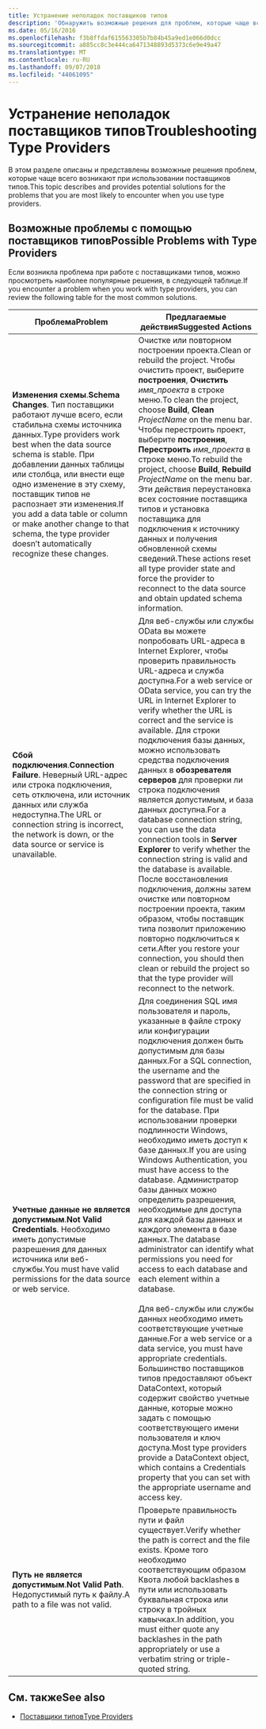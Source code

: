 ```yaml
---
title: Устранение неполадок поставщиков типов
description: 'Обнаружить возможные решения для проблем, которые чаще всего возникают при использовании поставщиков типов в F #.'
ms.date: 05/16/2016
ms.openlocfilehash: f3b8ffdaf615563305b7b84b45a9ed1e066d0dcc
ms.sourcegitcommit: a885cc8c3e444ca6471348893d5373c6e9e49a47
ms.translationtype: MT
ms.contentlocale: ru-RU
ms.lasthandoff: 09/07/2018
ms.locfileid: "44061095"
---
```

# <a name="troubleshooting-type-providers"></a><span data-ttu-id="7d74d-103">Устранение неполадок поставщиков типов</span><span class="sxs-lookup"><span data-stu-id="7d74d-103">Troubleshooting Type Providers</span></span>

<span data-ttu-id="7d74d-104">В этом разделе описаны и представлены возможные решения проблем, которые чаще всего возникают при использовании поставщиков типов.</span><span class="sxs-lookup"><span data-stu-id="7d74d-104">This topic describes and provides potential solutions for the problems that you are most likely to encounter when you use type providers.</span></span>

## <a name="possible-problems-with-type-providers"></a><span data-ttu-id="7d74d-105">Возможные проблемы с помощью поставщиков типов</span><span class="sxs-lookup"><span data-stu-id="7d74d-105">Possible Problems with Type Providers</span></span>

<span data-ttu-id="7d74d-106">Если возникла проблема при работе с поставщиками типов, можно просмотреть наиболее популярные решения, в следующей таблице.</span><span class="sxs-lookup"><span data-stu-id="7d74d-106">If you encounter a problem when you work with type providers, you can review the following table for the most common solutions.</span></span>

|<span data-ttu-id="7d74d-107">Проблема</span><span class="sxs-lookup"><span data-stu-id="7d74d-107">Problem</span></span>|<span data-ttu-id="7d74d-108">Предлагаемые действия</span><span class="sxs-lookup"><span data-stu-id="7d74d-108">Suggested Actions</span></span>|
|-------|-----------------|
|<span data-ttu-id="7d74d-109">**Изменения схемы**.</span><span class="sxs-lookup"><span data-stu-id="7d74d-109">**Schema Changes**.</span></span> <span data-ttu-id="7d74d-110">Тип поставщики работают лучше всего, если стабильна схемы источника данных.</span><span class="sxs-lookup"><span data-stu-id="7d74d-110">Type providers work best  when the data source schema is stable.</span></span> <span data-ttu-id="7d74d-111">При добавлении данных таблицы или столбца, или внести еще одно изменение в эту схему, поставщик типов не распознает эти изменения.</span><span class="sxs-lookup"><span data-stu-id="7d74d-111">If you add a data table or column or make another change to that schema, the type provider doesn’t automatically recognize these changes.</span></span>|<span data-ttu-id="7d74d-112">Очистке или повторном построении проекта.</span><span class="sxs-lookup"><span data-stu-id="7d74d-112">Clean or rebuild the project.</span></span> <span data-ttu-id="7d74d-113">Чтобы очистить проект, выберите **построения**, **Очистить** *имя_проекта* в строке меню.</span><span class="sxs-lookup"><span data-stu-id="7d74d-113">To clean the project, choose **Build**, **Clean** *ProjectName* on the menu bar.</span></span> <span data-ttu-id="7d74d-114">Чтобы перестроить проект, выберите **построения**, **Перестроить** *имя_проекта* в строке меню.</span><span class="sxs-lookup"><span data-stu-id="7d74d-114">To rebuild the project, choose **Build**, **Rebuild** *ProjectName* on the menu bar.</span></span> <span data-ttu-id="7d74d-115">Эти действия переустановка всех состояние поставщика типов и установка поставщика для подключения к источнику данных и получения обновленной схемы сведений.</span><span class="sxs-lookup"><span data-stu-id="7d74d-115">These actions reset all type provider state and force the provider to reconnect to the data source and obtain updated schema information.</span></span>|
|<span data-ttu-id="7d74d-116">**Сбой подключения**.</span><span class="sxs-lookup"><span data-stu-id="7d74d-116">**Connection Failure**.</span></span> <span data-ttu-id="7d74d-117">Неверный URL-адрес или строка подключения, сеть отключена, или источник данных или служба недоступна.</span><span class="sxs-lookup"><span data-stu-id="7d74d-117">The URL or connection string is incorrect, the network is down, or the data source or service is unavailable.</span></span>|<span data-ttu-id="7d74d-118">Для веб-службы или службы OData вы можете попробовать URL-адреса в Internet Explorer, чтобы проверить правильность URL-адреса и служба доступна.</span><span class="sxs-lookup"><span data-stu-id="7d74d-118">For a web service or OData service, you can try the URL in Internet Explorer to verify whether the URL is correct and the service is available.</span></span> <span data-ttu-id="7d74d-119">Для строки подключения базы данных, можно использовать средства подключения данных в **обозревателя серверов** для проверки ли строка подключения является допустимым, и база данных доступна.</span><span class="sxs-lookup"><span data-stu-id="7d74d-119">For a database connection string, you can use the data connection tools in **Server Explorer** to verify whether the connection string is valid and the database is available.</span></span> <span data-ttu-id="7d74d-120">После восстановления подключения, должны затем очистке или повторном построении проекта, таким образом, чтобы поставщик типа позволит приложению повторно подключиться к сети.</span><span class="sxs-lookup"><span data-stu-id="7d74d-120">After you restore your connection, you should then clean or rebuild the project so that the type provider will reconnect to the network.</span></span>|
|<span data-ttu-id="7d74d-121">**Учетные данные не является допустимым**.</span><span class="sxs-lookup"><span data-stu-id="7d74d-121">**Not Valid Credentials**.</span></span> <span data-ttu-id="7d74d-122">Необходимо иметь допустимые разрешения для данных источника или веб-службы.</span><span class="sxs-lookup"><span data-stu-id="7d74d-122">You must have valid permissions for the data source or web service.</span></span>|<span data-ttu-id="7d74d-123">Для соединения SQL имя пользователя и пароль, указанные в файле строку или конфигурации подключения должен быть допустимым для базы данных.</span><span class="sxs-lookup"><span data-stu-id="7d74d-123">For a SQL connection, the username and the password that are specified in the connection string or configuration file must be valid for the database.</span></span> <span data-ttu-id="7d74d-124">При использовании проверки подлинности Windows, необходимо иметь доступ к базе данных.</span><span class="sxs-lookup"><span data-stu-id="7d74d-124">If you are using Windows Authentication, you must have access to the database.</span></span> <span data-ttu-id="7d74d-125">Администратор базы данных можно определить разрешения, необходимые для доступа для каждой базы данных и каждого элемента в базе данных.</span><span class="sxs-lookup"><span data-stu-id="7d74d-125">The database administrator can identify what permissions you need for access to each database and each element within a database.</span></span><br /><br /><span data-ttu-id="7d74d-126">Для веб-службы или службы данных необходимо иметь соответствующие учетные данные.</span><span class="sxs-lookup"><span data-stu-id="7d74d-126">For a web service or a data service, you must have appropriate credentials.</span></span> <span data-ttu-id="7d74d-127">Большинство поставщиков типов предоставляют объект DataContext, который содержит свойство учетные данные, которые можно задать с помощью соответствующего имени пользователя и ключ доступа.</span><span class="sxs-lookup"><span data-stu-id="7d74d-127">Most type providers provide a DataContext object, which contains a Credentials property that you can set with the appropriate username and access key.</span></span>|
|<span data-ttu-id="7d74d-128">**Путь не является допустимым**.</span><span class="sxs-lookup"><span data-stu-id="7d74d-128">**Not Valid Path**.</span></span> <span data-ttu-id="7d74d-129">Недопустимый путь к файлу.</span><span class="sxs-lookup"><span data-stu-id="7d74d-129">A path to a file was not valid.</span></span>|<span data-ttu-id="7d74d-130">Проверьте правильность пути и файл существует.</span><span class="sxs-lookup"><span data-stu-id="7d74d-130">Verify whether the path is correct and the file exists.</span></span> <span data-ttu-id="7d74d-131">Кроме того необходимо соответствующим образом Квота любой backlashes в пути или использовать буквальная строка или строку в тройных кавычках.</span><span class="sxs-lookup"><span data-stu-id="7d74d-131">In addition, you must either quote any backlashes in the path appropriately or use a verbatim string or triple-quoted string.</span></span>|

## <a name="see-also"></a><span data-ttu-id="7d74d-132">См. также</span><span class="sxs-lookup"><span data-stu-id="7d74d-132">See also</span></span>

- [<span data-ttu-id="7d74d-133">Поставщики типов</span><span class="sxs-lookup"><span data-stu-id="7d74d-133">Type Providers</span></span>](index.md)
